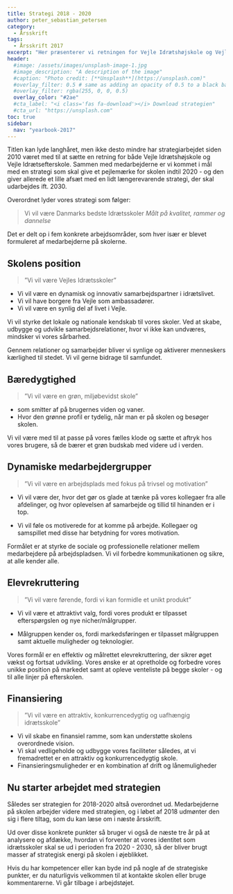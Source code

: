```yaml
---
title: Strategi 2018 - 2020
author: peter_sebastian_petersen
category:
  - Årsskrift
tags:
  - Årsskrift 2017
excerpt: "Her præsenterer vi retningen for Vejle Idrætshøjskole og Vejle Idrætsefterskole i perioden fra 2018 - 2020."
header:
  #image: /assets/images/unsplash-image-1.jpg
  #image_description: "A description of the image"
  #caption: "Photo credit: [**Unsplash**](https://unsplash.com)"
  #overlay_filter: 0.5 # same as adding an opacity of 0.5 to a black background
  #overlay_filter: rgba(255, 0, 0, 0.5)
  overlay_color: "#2ae"
  #cta_label: "<i class='fas fa-download'></i> Download strategien"
  #cta_url: "https://unsplash.com"
toc: true
sidebar:
  nav: "yearbook-2017"
---
```


Titlen kan lyde langhåret, men ikke desto mindre har strategiarbejdet siden 2010 været med til at sætte en retning for både Vejle Idrætshøjskole og Vejle Idrætsefterskole. Sammen med medarbejderne er vi kommet i mål med en strategi som skal give et pejlemærke for skolen indtil 2020 - og den giver allerede et lille afsæt med en lidt længerevarende strategi, der skal udarbejdes ift. 2030.

Overordnet lyder vores strategi som følger:

> Vi vil være Danmarks bedste Idrætsskoler
> _Målt på kvalitet, rammer og dannelse_

Det er delt op i fem konkrete arbejdsområder, som hver især er blevet formuleret af medarbejderne på skolerne.

## Skolens position

> ”Vi vil være Vejles Idrætsskoler”

* Vi vil være en dynamisk og innovativ samarbejdspartner i idrætslivet.
* Vi vil have borgere fra Vejle som ambassadører.
* Vi vil være en synlig del af livet i Vejle.

Vi vil styrke det lokale og nationale kendskab til vores skoler. Ved at skabe, udbygge og udvikle samarbejdsrelationer, hvor vi ikke kan undværes, mindsker vi vores sårbarhed.

Gennem relationer og samarbejder bliver vi synlige og aktiverer menneskers kærlighed til stedet. Vi vil gerne bidrage til samfundet.

## Bæredygtighed

> ”Vi vil være en grøn, miljøbevidst skole”

* som smitter af på brugernes viden og vaner.
* Hvor den grønne profil er tydelig, når man er på skolen og besøger skolen.

Vi vil være med til at passe på vores fælles klode og sætte et aftryk hos vores brugere, så de bærer et grøn budskab med videre ud i verden.

## Dynamiske medarbejdergrupper

> ”Vi vil være en arbejdsplads med fokus på trivsel og motivation”

* Vi vil være der, hvor det gør os glade at tænke på vores kollegaer fra alle afdelinger, og hvor oplevelsen af samarbejde og tillid til hinanden er i top.

* Vi vil føle os motiverede for at komme på arbejde. Kollegaer og samspillet med disse har betydning for vores motivation.

Formålet er at styrke de sociale og professionelle relationer mellem medarbejdere på arbejdspladsen. Vi vil forbedre kommunikationen og sikre, at alle kender alle.

## Elevrekruttering

> ”Vi vil være førende, fordi vi kan formidle et unikt produkt”

* Vi vil være et attraktivt valg, fordi vores produkt er tilpasset efterspørgslen og nye nicher/målgrupper.

* Målgruppen kender os, fordi markedsføringen er tilpasset målgruppen samt aktuelle muligheder og teknologier.

Vores formål er en effektiv og målrettet elevrekruttering, der sikrer øget vækst og fortsat udvikling. Vores ønske er at opretholde og forbedre vores unikke position på markedet samt at opleve venteliste på begge skoler - og til alle linjer på efterskolen.

## Finansiering

> ”Vi vil være en attraktiv, konkurrencedygtig og uafhængig idrætsskole”

* Vi vil skabe en finansiel ramme, som kan understøtte skolens overordnede vision.
* Vi skal vedligeholde og udbygge vores faciliteter således, at vi fremadrettet er en attraktiv og konkurrencedygtig skole.
* Finansieringsmuligheder er en kombination af drift og lånemuligheder

## Nu starter arbejdet med strategien

Således ser strategien for 2018-2020 altså overordnet ud. Medarbejderne på skolen arbejder videre med strategien, og i løbet af 2018 udmønter den sig i flere tiltag, som du kan læse om i næste årsskrift.

Ud over disse konkrete punkter så bruger vi også de næste tre år på at analysere og afdække, hvordan vi forventer at vores identitet som idrætsskoler skal se ud i perioden fra 2020 - 2030, så der bliver brugt masser af strategisk energi på skolen i øjeblikket.

Hvis du har kompetencer eller kan byde ind på nogle af de strategiske punkter, er du naturligvis velkommen til at kontakte skolen eller bruge kommentarerne. Vi går tilbage i arbejdstøjet.
